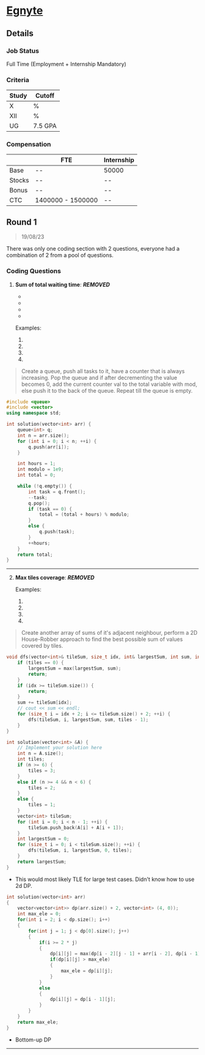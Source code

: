 # [Egnyte](https://www.egnyte.com/)

## Details

### Job Status

Full Time (Employment + Internship Mandatory)

### Criteria

| Study | Cutoff  |
|-------|---------|
| X     | %       |
| XII   | %       |
| UG    | 7.5 GPA |

[comment]: # (Any other details go under this. This is a comment)

### Compensation

|        | FTE               | Internship |
|--------|-------------------|------------|
| Base   | --                | 50000      |
| Stocks | --                | --         |
| Bonus  | --                | --         |
| CTC    | 1400000 - 1500000 | --         |

[comment]: # (Details about the rounds go under this comment.)

## Round 1

> 19/08/23

[comment]: # (Summary of the sections and experience below this comment.)
There was only one coding section with 2 questions, everyone had a combination of 2 from a pool of questions.

### Coding Questions

1. **Sum of total waiting time**: ***REMOVED***

    - 
    - 
    - 
    - 

    

    

    Examples:

    1. 

    2. 

    3. 

    4. 

> Create a queue, push all tasks to it, have a counter that is always increasing. Pop the queue and if after decrementing the value becomes 0, add the current counter val to the total variable with mod, else push it to the back of the queue. Repeat till the queue is empty.

[comment]: # (Add any resources or links or code to this question under this comment.)

```cpp
#include <queue>
#include <vector>
using namespace std;

int solution(vector<int> arr) {
    queue<int> q;
    int n = arr.size();
    for (int i = 0; i < n; ++i) {
        q.push(arr[i]);
    }

    int hours = 1;
    int modulo = 1e9;
    int total = 0;

    while (!q.empty()) {
        int task = q.front();
        --task;
        q.pop();
        if (task == 0) {
            total = (total + hours) % modulo;
        }
        else {
            q.push(task);
        }
        ++hours;
    }
    return total;
}
```

---

2. **Max tiles coverage**: ***REMOVED***

    
    

    

    Examples:

    1. 

    2. 

    3. 

    4. 

> Create another array of sums of it's adjacent neighbour, perform a 2D House-Robber approach to find the best possible sum of values covered by tiles.

[comment]: # (Add any resources or links or code to this question under this comment.)

```cpp
void dfs(vector<int>& tileSum, size_t idx, int& largestSum, int sum, int tiles) {
    if (tiles == 0) {
        largestSum = max(largestSum, sum);
        return;
    }
    if (idx >= tileSum.size()) {
        return;
    }
    sum += tileSum[idx];
    // cout << sum << endl;
    for (size_t i = idx + 2; i <= tileSum.size() + 2; ++i) {
        dfs(tileSum, i, largestSum, sum, tiles - 1);
    }
}

int solution(vector<int> &A) {
    // Implement your solution here
    int n = A.size();
    int tiles;
    if (n >= 6) {
        tiles = 3;
    }
    else if (n >= 4 && n < 6) {
        tiles = 2;
    }
    else {
        tiles = 1;
    }
    vector<int> tileSum;
    for (int i = 0; i < n - 1; ++i) {
        tileSum.push_back(A[i] + A[i + 1]);
    }
    int largestSum = 0;
    for (size_t i = 0; i < tileSum.size(); ++i) {
        dfs(tileSum, i, largestSum, 0, tiles);
    }
    return largestSum;
}
```
- This would most likely TLE for large test cases. Didn't know how to use 2d DP.

```cpp
int solution(vector<int> arr)
{
    vector<vector<int>> dp(arr.size() + 2, vector<int> (4, 0));
    int max_ele = 0;
    for(int i = 2; i < dp.size(); i++)
    {
        for(int j = 1; j < dp[0].size(); j++)
        {
            if(i >= 2 * j)
            {
                dp[i][j] = max(dp[i - 2][j - 1] + arr[i - 2], dp[i - 1][j]);
                if(dp[i][j] > max_ele)
                {
                    max_ele = dp[i][j];
                }
            }
            else
            {
                dp[i][j] = dp[i - 1][j];
            }
        }
    }
    return max_ele;
}
```
- Bottom-up DP

---
